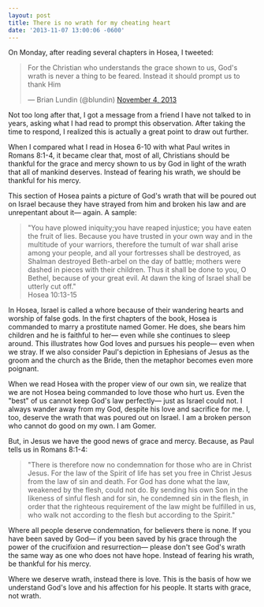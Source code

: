 ```yaml
---
layout: post
title: There is no wrath for my cheating heart
date: '2013-11-07 13:00:06 -0600'
---
```

<p>On Monday, after reading several chapters in Hosea, I tweeted:</p>
<blockquote class="twitter-tweet"><p>For the Christian who understands the grace shown to us, God&#39;s wrath is never a thing to be feared. Instead it should prompt us to thank Him</p>
<p>&mdash; Brian Lundin (@blundin) <a href="https://twitter.com/blundin/statuses/397410090300768257">November 4, 2013</a></p></blockquote>
<p>Not too long after that, I got a message from a friend I have not talked to in years, asking what I had read to prompt this observation. After taking the time to respond, I realized this is actually a great point to draw out further.</p>
<p>When I compared what I read in Hosea 6-10 with what Paul writes in Romans 8:1-4, it became clear that, most of all, Christians should be thankful for the grace and mercy shown to us by God in light of the wrath that all of mankind deserves. Instead of fearing his wrath, we should be thankful for his mercy.</p>
<p>This section of Hosea paints a picture of God's wrath that will be poured out on Israel because they have strayed from him and broken his law and are unrepentant about it— again. A sample:</p>
<blockquote><p>"You have plowed iniquity;you have reaped injustice; you have eaten the fruit of lies. Because you have trusted in your own way and in the multitude of your warriors, therefore the tumult of war shall arise among your people, and all your fortresses shall be destroyed, as Shalman destroyed Beth-arbel on the day of battle; mothers were dashed in pieces with their children. Thus it shall be done to you, O Bethel, because of your great evil. At dawn the king of Israel shall be utterly cut off."<br/>Hosea 10:13-15</p></blockquote>
<p>In Hosea, Israel is called a whore because of their wandering hearts and worship of false gods. In the first chapters of the book, Hosea is commanded to marry a prostitute named Gomer. He does, she bears him children and he is faithful to her— even while she continues to sleep around. This illustrates how God loves and pursues his people— even when we stray. If we also consider Paul's depiction in Ephesians of Jesus as the groom and the church as the Bride, then the metaphor becomes even more poignant.</p>
<p>When we read Hosea with the proper view of our own sin, we realize that we are not Hosea being commanded to love those who hurt us. Even the "best" of us cannot keep God's law perfectly— just as Israel could not.&nbsp;I always wander away from my God, despite his love and sacrifice for me. I, too, deserve the wrath that was poured out on Israel. I am a broken person who cannot do good on my own. I am Gomer.</p>
<p>But, in Jesus we have the good news of grace and mercy. Because, as Paul tells us in Romans 8:1-4:</p>
<blockquote><p>"There is therefore now no condemnation for those who are in Christ Jesus. For the law of the Spirit of life has set you free in Christ Jesus from the law of sin and death. For God has done what the law, weakened by the flesh, could not do. By sending his own Son in the likeness of sinful flesh and for sin, he condemned sin in the flesh, in order that the righteous requirement of the law might be fulfilled in us, who walk not according to the flesh but according to the Spirit."</p></blockquote>
<p>Where all people deserve condemnation, for believers there is none.&nbsp;If you have been saved by God— if you been saved by his grace through the power of the crucifixion and resurrection— please don't see God's wrath the same way as one who does not have hope. Instead of fearing his wrath, be thankful for his mercy.</p>
<p>Where we deserve wrath, instead there is love. This is the basis of how we understand God's love and his affection for his people. It starts with grace, not wrath.</p>
